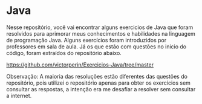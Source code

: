 # Java
<p>Nesse repositório, você vai encontrar alguns exercicios de Java que foram resolvidos para aprimorar meus conhecimentos e habilidades na linguagem de programação Java.
 Alguns exercícios foram introduzidos por professores em sala de aula. Já os que estão com questões no inicio do código, foram extraídos do repositório abaixo. </p>
 <a href="https://github.com/victorperin/Exercicios-Java/tree/master">https://github.com/victorperin/Exercicios-Java/tree/master</a>
 
<p>Observação: A maioria das resoluções estão diferentes das questões do repositório, pois utilizei o repositório apenas para obter os exercícios sem consultar as respostas, a intenção era me desafiar a resolver sem consultar a internet.</p>
